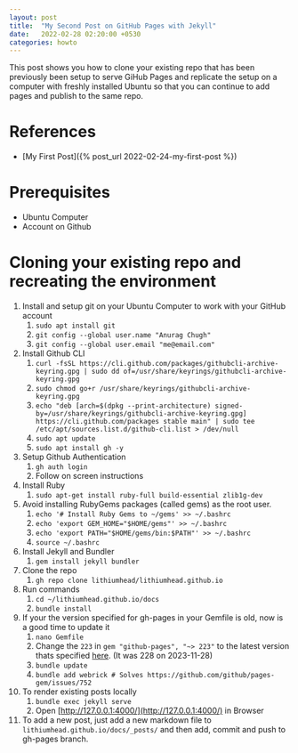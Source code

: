 ```yaml
---
layout: post
title:  "My Second Post on GitHub Pages with Jekyll"
date:   2022-02-28 02:20:00 +0530
categories: howto
---
```


This post shows you how to clone your existing repo that has been previously been setup to serve GiHub Pages and replicate the setup on a computer with freshly installed Ubuntu so that you can continue to add pages and publish to the same repo.

References
==========

* [My First Post]({% post_url 2022-02-24-my-first-post %})

Prerequisites
=============

* Ubuntu Computer
* Account on Github

Cloning your existing repo and recreating the environment
=========================================================

1. Install and setup git on your Ubuntu Computer to work with your GitHub account
    1. `sudo apt install git`
    2. `git config --global user.name "Anurag Chugh"`
    3. `git config --global user.email "me@email.com"`
2. Install Github CLI
    1. `curl -fsSL https://cli.github.com/packages/githubcli-archive-keyring.gpg | sudo dd of=/usr/share/keyrings/githubcli-archive-keyring.gpg`
    2. `sudo chmod go+r /usr/share/keyrings/githubcli-archive-keyring.gpg`
    3. `echo "deb [arch=$(dpkg --print-architecture) signed-by=/usr/share/keyrings/githubcli-archive-keyring.gpg] https://cli.github.com/packages stable main" | sudo tee /etc/apt/sources.list.d/github-cli.list > /dev/null`
    4. `sudo apt update`
    5. `sudo apt install gh -y`
3. Setup Github Authentication
    1. `gh auth login`
    2. Follow on screen instructions
4. Install Ruby
    1. `sudo apt-get install ruby-full build-essential zlib1g-dev`
5. Avoid installing RubyGems packages (called gems) as the root user.
    1. `echo '# Install Ruby Gems to ~/gems' >> ~/.bashrc`
    2. `echo 'export GEM_HOME="$HOME/gems"' >> ~/.bashrc`
    3. `echo 'export PATH="$HOME/gems/bin:$PATH"' >> ~/.bashrc`
    4. `source ~/.bashrc`
6. Install Jekyll and Bundler
    1. `gem install jekyll bundler`
7. Clone the repo
    1. `gh repo clone lithiumhead/lithiumhead.github.io`
8. Run commands
    1. `cd ~/lithiumhead.github.io/docs`
    2. `bundle install`
9. If your the version specified for gh-pages in your Gemfile is old, now is a good time to update it
    1. `nano Gemfile`
    2. Change the `223` in `gem "github-pages", "~> 223"` to the latest version thats specified [here](https://pages.github.com/versions/). (It was 228 on 2023-11-28)
    3. `bundle update`
    4. `bundle add webrick # Solves https://github.com/github/pages-gem/issues/752`
10. To render existing posts locally
    1. `bundle exec jekyll serve`
    2. Open [http://127.0.0.1:4000/](http://127.0.0.1:4000/) in Browser
11. To add a new post, just add a new markdown file to `lithiumhead.github.io/docs/_posts/` and then add, commit and push to gh-pages branch.

